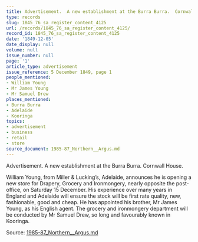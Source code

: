 ```yaml
---
title: Advertisement.  A new establishment at the Burra Burra.  Cornwall House.
type: records
slug: 1845_76_sa_register_content_4125
url: /records/1845_76_sa_register_content_4125/
record_id: 1845_76_sa_register_content_4125
date: '1849-12-05'
date_display: null
volume: null
issue_number: null
page: '1'
article_type: advertisement
issue_reference: 5 December 1849, page 1
people_mentioned:
- William Young
- Mr James Young
- Mr Samuel Drew
places_mentioned:
- Burra Burra
- Adelaide
- Kooringa
topics:
- advertisement
- business
- retail
- store
source_document: 1985-87_Northern__Argus.md
---
```


Advertisement.  A new establishment at the Burra Burra.  Cornwall House.

William Young, from Miller & Lucking’s, Adelaide, announces he is opening a new store for Drapery, Grocery and Ironmongery, nearly opposite the post-office, on Saturday 15 December.  His experience over many years in England and Adelaide will ensure the stock will be first rate quality, new, fashionable, good and cheap.  He has appointed his brother, Mr James Young, as his English agent.  The grocery and ironmongery department will be conducted by Mr Samuel Drew, so long and favourably known in Kooringa.

Source: [1985-87_Northern__Argus.md](/downloads/markdown/1985-87_Northern__Argus.md)
